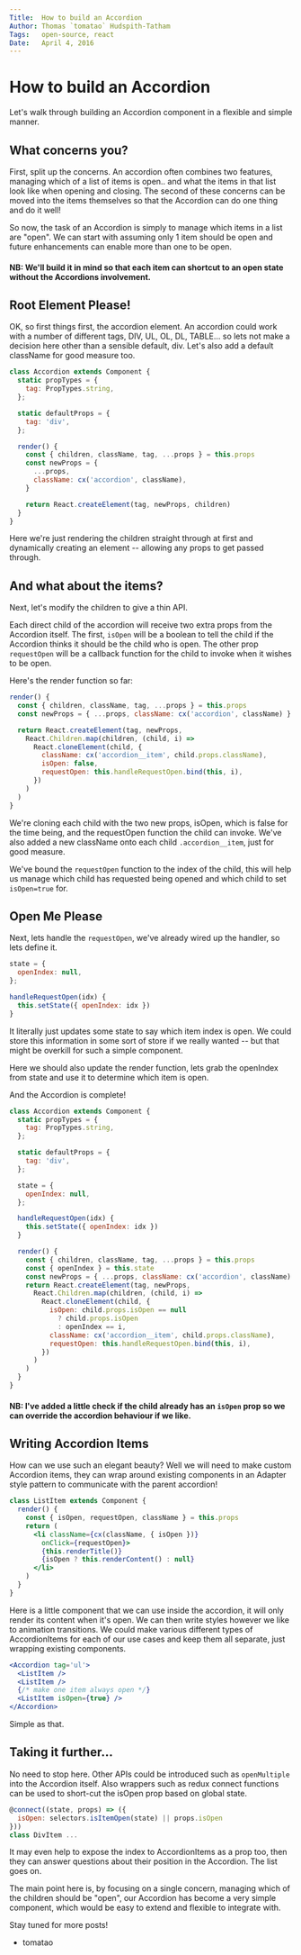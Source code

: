 ```yaml
---
Title:  How to build an Accordion
Author: Thomas `tomatao` Hudspith-Tatham
Tags:   open-source, react
Date:   April 4, 2016
---
```

# How to build an Accordion

Let's walk through building an Accordion component in a flexible and simple manner.

## What concerns you?

First, split up the concerns. An accordion often combines two features, managing which of a list of items is open.. and what the items in that list look like when opening and closing. The second of these concerns can be moved into the items themselves so that the Accordion can do one thing and do it well!

So now, the task of an Accordion is simply to manage which items in a list are "open".  We can start with assuming only 1 item should be open and future enhancements can enable more than one to be open.

#### **NB:** We'll build it in mind so that each item can shortcut to an open state without the Accordions involvement.

## Root Element Please!

OK, so first things first, the accordion element. An accordion could work with a number of different tags, DIV, UL, OL, DL, TABLE... so lets not make a decision here other than a sensible default, div. Let's also add a default className for good measure too.

```js
class Accordion extends Component {
  static propTypes = {
    tag: PropTypes.string,
  };

  static defaultProps = {
    tag: 'div',
  };

  render() {
    const { children, className, tag, ...props } = this.props
    const newProps = {
      ...props,
      className: cx('accordion', className),
    }

    return React.createElement(tag, newProps, children)
  }
}
```

Here we're just rendering the children straight through at first and dynamically creating an element -- allowing any props to get passed through.

## And what about the items?

Next, let's modify the children to give a thin API.

Each direct child of the accordion will receive two extra props from the Accordion itself. The first, `isOpen` will be a boolean to tell the child if the Accordion thinks it should be the child who is open. The other prop `requestOpen` will be a callback function for the child to invoke when it wishes to be open.

Here's the render function so far:

```js
render() {
  const { children, className, tag, ...props } = this.props
  const newProps = { ...props, className: cx('accordion', className) }

  return React.createElement(tag, newProps,
    React.Children.map(children, (child, i) =>
      React.cloneElement(child, {
        className: cx('accordion__item', child.props.className),
        isOpen: false,
        requestOpen: this.handleRequestOpen.bind(this, i),
      })
    )
  )
}
```

We're cloning each child with the two new props, isOpen, which is false for the time being, and the requestOpen function the child can invoke. We've also added a new className onto each child `.accordion__item`, just for good measure.

We've bound the `requestOpen` function to the index of the child, this will help us manage which child has requested being opened and which child to set `isOpen=true` for.

## Open Me Please

Next, lets handle the `requestOpen`, we've already wired up the handler, so lets define it.

```js
state = {
  openIndex: null,
};

handleRequestOpen(idx) {
  this.setState({ openIndex: idx })
}
```

It literally just updates some state to say which item index is open. We could store this information in some sort of store if we really wanted -- but that might be overkill for such a simple component.

Here we should also update the render function, lets grab the openIndex from state and use it to determine which item is open.

And the Accordion is complete!

```js
class Accordion extends Component {
  static propTypes = {
    tag: PropTypes.string,
  };

  static defaultProps = {
    tag: 'div',
  };

  state = {
    openIndex: null,
  };

  handleRequestOpen(idx) {
    this.setState({ openIndex: idx })
  }

  render() {
    const { children, className, tag, ...props } = this.props
    const { openIndex } = this.state
    const newProps = { ...props, className: cx('accordion', className) }
    return React.createElement(tag, newProps,
      React.Children.map(children, (child, i) =>
        React.cloneElement(child, {
          isOpen: child.props.isOpen == null
            ? child.props.isOpen
            : openIndex == i,
          className: cx('accordion__item', child.props.className),
          requestOpen: this.handleRequestOpen.bind(this, i),
        })
      )
    )
  }
}
```

#### **NB:** I've added a little check if the child already has an `isOpen` prop so we can override the accordion behaviour if we like.

## Writing Accordion Items

How can we use such an elegant beauty? Well we will need to make custom Accordion items, they can wrap around existing components in an Adapter style pattern to communicate with the parent accordion!

```jsx
class ListItem extends Component {
  render() {
    const { isOpen, requestOpen, className } = this.props
    return (
      <li className={cx(className, { isOpen })}
        onClick={requestOpen}>
        {this.renderTitle()}
        {isOpen ? this.renderContent() : null}
      </li>
    )
  }
}
```

Here is a little component that we can use inside the accordion, it will only render its content when it's open. We can then write styles however we like to animation transitions. We could make various different types of AccordionItems for each of our use cases and keep them all separate, just wrapping existing components.

```jsx
<Accordion tag='ul'>
  <ListItem />
  <ListItem />
  {/* make one item always open */}
  <ListItem isOpen={true} />
</Accordion>
```

Simple as that.

## Taking it further...

No need to stop here. Other APIs could be introduced such as `openMultiple` into the Accordion itself. Also wrappers such as redux connect functions can be used to short-cut the isOpen prop based on global state.

```jsx
@connect((state, props) => ({
  isOpen: selectors.isItemOpen(state) || props.isOpen
}))
class DivItem ...
```

It may even help to expose the index to AccordionItems as a prop too, then they can answer questions about their position in the Accordion. The list goes on.

The main point here is, by focusing on a single concern, managing which of the children should be "open", our Accordion has become a very simple component, which would be easy to extend and flexible to integrate with.

Stay tuned for more posts!

- tomatao
